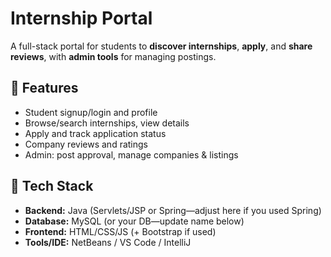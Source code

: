 # Internship Portal

A full-stack portal for students to **discover internships**, **apply**, and **share reviews**, with **admin tools** for managing postings.

## 🔹 Features
- Student signup/login and profile
- Browse/search internships, view details
- Apply and track application status
- Company reviews and ratings
- Admin: post approval, manage companies & listings

## 🔹 Tech Stack
- **Backend:** Java (Servlets/JSP or Spring—adjust here if you used Spring)
- **Database:** MySQL (or your DB—update name below)
- **Frontend:** HTML/CSS/JS (+ Bootstrap if used)
- **Tools/IDE:** NetBeans / VS Code / IntelliJ
